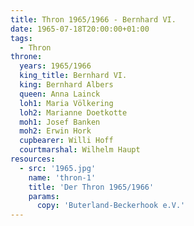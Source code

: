 ```yaml
---
title: Thron 1965/1966 - Bernhard VI.
date: 1965-07-18T20:00:00+01:00
tags:
  - Thron
throne:
  years: 1965/1966
  king_title: Bernhard VI.
  king: Bernhard Albers
  queen: Anna Lainck
  loh1: Maria Völkering
  loh2: Marianne Doetkotte
  moh1: Josef Banken
  moh2: Erwin Hork
  cupbearer: Willi Hoff
  courtmarshal: Wilhelm Haupt
resources:
  - src: '1965.jpg'
    name: 'thron-1'
    title: 'Der Thron 1965/1966'
    params:
      copy: 'Buterland-Beckerhook e.V.'
---
```

